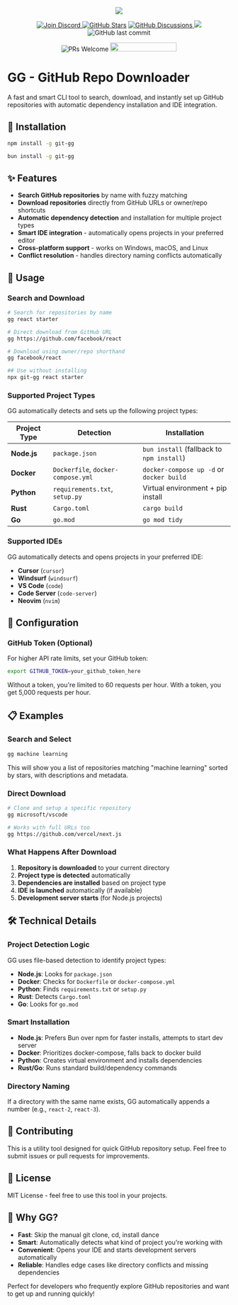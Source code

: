 <p align="center">
    <img  src="https://i.imgur.com/zG1QI1q.png" />
</p>
<p align="center">
    <a href="https://discord.gg/SJdBqBz3tV">
        <img src="https://img.shields.io/discord/1110227955554209923.svg?label=Chat&logo=Discord&colorB=7289da&style=flat"
            alt="Join Discord" />
    </a>
     <a href="https://github.com/vtempest/gg/discussions">
     <img alt="GitHub Stars" src="https://img.shields.io/github/stars/vtempest/gg" /></a>
    <a href="https://github.com/vtempest/gg/discussions">
    <img alt="GitHub Discussions"
        src="https://img.shields.io/github/discussions/vtempest/gg" />
    </a>
    <a href="https://github.com/vtempest/gg/pulse" alt="Activity">
        <img src="https://img.shields.io/github/commit-activity/m/vtempest/gg" />
    </a>
    <img src="https://img.shields.io/github/last-commit/vtempest/gg.svg?style=flat-square" alt="GitHub last commit" />
</p>
<p align="center">
        <img src="https://img.shields.io/badge/PRs-welcome-brightgreen.svg?style=flat-square"
            alt="PRs Welcome" />
    <a href="https://codespaces.new/vtempest/gg">
    <img src="https://github.com/codespaces/badge.svg" width="150" height="20" />
    </a>
</p>  


# GG - GitHub Repo Downloader

A fast and smart CLI tool to search, download, and instantly set up GitHub repositories with automatic dependency installation and IDE integration.

## 🚀 Installation

```bash
npm install -g git-gg
```

```bash
bun install -g git-gg
```

## ✨ Features

- **Search GitHub repositories** by name with fuzzy matching
- **Download repositories** directly from GitHub URLs or owner/repo shortcuts
- **Automatic dependency detection** and installation for multiple project types
- **Smart IDE integration** - automatically opens projects in your preferred editor
- **Cross-platform support** - works on Windows, macOS, and Linux
- **Conflict resolution** - handles directory naming conflicts automatically

## 🎯 Usage

### Search and Download
```bash
# Search for repositories by name
gg react starter

# Direct download from GitHub URL
gg https://github.com/facebook/react

# Download using owner/repo shorthand
gg facebook/react

## Use without installing
npx git-gg react starter
```

### Supported Project Types

GG automatically detects and sets up the following project types:

| Project Type | Detection | Installation |
|-------------|-----------|-------------|
| **Node.js** | `package.json` | `bun install` (fallback to `npm install`) |
| **Docker** | `Dockerfile`, `docker-compose.yml` | `docker-compose up -d` or `docker build` |
| **Python** | `requirements.txt`, `setup.py` | Virtual environment + pip install |
| **Rust** | `Cargo.toml` | `cargo build` |
| **Go** | `go.mod` | `go mod tidy` |

### Supported IDEs

GG automatically detects and opens projects in your preferred IDE:

- **Cursor** (`cursor`)
- **Windsurf** (`windsurf`) 
- **VS Code** (`code`)
- **Code Server** (`code-server`)
- **Neovim** (`nvim`)

## 🔧 Configuration

### GitHub Token (Optional)

For higher API rate limits, set your GitHub token:

```bash
export GITHUB_TOKEN=your_github_token_here
```

Without a token, you're limited to 60 requests per hour. With a token, you get 5,000 requests per hour.

## 📋 Examples

### Search and Select
```bash
gg machine learning
```
This will show you a list of repositories matching "machine learning" sorted by stars, with descriptions and metadata.

### Direct Download
```bash
# Clone and setup a specific repository
gg microsoft/vscode

# Works with full URLs too
gg https://github.com/vercel/next.js
```

### What Happens After Download

1. **Repository is downloaded** to your current directory
2. **Project type is detected** automatically
3. **Dependencies are installed** based on project type
4. **IDE is launched** automatically (if available)
5. **Development server starts** (for Node.js projects)

## 🛠️ Technical Details

### Project Detection Logic

GG uses file-based detection to identify project types:

- **Node.js**: Looks for `package.json`
- **Docker**: Checks for `Dockerfile` or `docker-compose.yml`
- **Python**: Finds `requirements.txt` or `setup.py`
- **Rust**: Detects `Cargo.toml`
- **Go**: Looks for `go.mod`

### Smart Installation

- **Node.js**: Prefers Bun over npm for faster installs, attempts to start dev server
- **Docker**: Prioritizes docker-compose, falls back to docker build
- **Python**: Creates virtual environment and installs dependencies
- **Rust/Go**: Runs standard build/dependency commands

### Directory Naming

If a directory with the same name exists, GG automatically appends a number (e.g., `react-2`, `react-3`).

## 🤝 Contributing

This is a utility tool designed for quick GitHub repository setup. Feel free to submit issues or pull requests for improvements.

## 📄 License

MIT License - feel free to use this tool in your projects.

## 🎉 Why GG?

- **Fast**: Skip the manual git clone, cd, install dance
- **Smart**: Automatically detects what kind of project you're working with
- **Convenient**: Opens your IDE and starts development servers automatically
- **Reliable**: Handles edge cases like directory conflicts and missing dependencies

Perfect for developers who frequently explore GitHub repositories and want to get up and running quickly!
